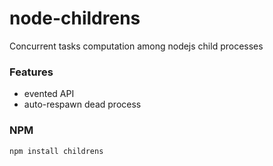 node-childrens
==============

Concurrent tasks computation among nodejs child processes

### Features


* evented API
* auto-respawn dead process

### NPM


```
npm install childrens
```
